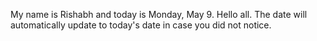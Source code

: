 My name is Rishabh and today is Monday, May 9. Hello all. The date will automatically update to today's date in case you did not notice.
